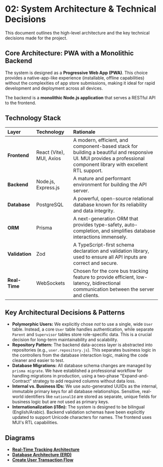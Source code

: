 # 02: System Architecture & Technical Decisions

This document outlines the high-level architecture and the key technical decisions made for the project.

## Core Architecture: PWA with a Monolithic Backend

The system is designed as a **Progressive Web App (PWA)**. This choice provides a native-app-like experience (installable, offline capabilities) without the complexities of app store submissions, making it ideal for rapid development and deployment across all devices.

The backend is a **monolithic Node.js application** that serves a RESTful API to the frontend.

## Technology Stack

| Layer | Technology | Rationale |
| :--- | :--- | :--- |
| **Frontend** | React (Vite), MUI, Axios | A modern, efficient, and component-based stack for building a beautiful and responsive UI. MUI provides a professional component library with excellent RTL support. |
| **Backend** | Node.js, Express.js | A mature and performant environment for building the API server. |
| **Database** | PostgreSQL | A powerful, open-source relational database known for its reliability and data integrity. |
| **ORM** | Prisma | A next-generation ORM that provides type-safety, auto-completion, and simplifies database interactions immensely. |
| **Validation** | Zod | A TypeScript-first schema declaration and validation library, used to ensure all API inputs are correct and secure. |
| **Real-Time**| WebSockets | Chosen for the core bus tracking feature to provide efficient, low-latency, bidirectional communication between the server and clients. |

## Key Architectural Decisions & Patterns

- **Polymorphic Users:** We explicitly chose *not* to use a single, wide `User` table. Instead, a core `User` table handles authentication, while separate `Parent` and `Supervisor` tables store role-specific data. This is a crucial decision for long-term maintainability and scalability.
- **Repository Pattern:** The backend data-access layer is abstracted into repositories (e.g., `user.repository.js`). This separates business logic in the controllers from the database interaction logic, making the code cleaner and easier to test.
- **Database Migrations:** All database schema changes are managed by `prisma migrate`. We have established a professional workflow for handling migrations in production, using a two-phase "Expand-and-Contract" strategy to add required columns without data loss.
- **Internal vs. Business IDs:** We use auto-generated UUIDs as the internal, immutable primary keys for all database relationships. Sensitive, real-world identifiers like `nationalId` are stored as separate, unique fields for business logic but are not used as primary keys.
- **Internationalization (i18n):** The system is designed to be bilingual (English/Arabic). Backend validation schemas have been explicitly updated to support Unicode characters for names. The frontend uses MUI's RTL capabilities.

## Diagrams

- **[Real-Time Tracking Architecture](../diagrams/01_Real_Time_Tracking_Architecture.md)**
- **[Database Architecture (ERD)](../diagrams/05_Database_Entity_Relationship_Diagram.md)**
- **[Create User Transaction Flow](../diagrams/04_Create_User_Transaction_Flow.md)** 